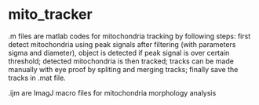 # mito_tracker
.m files are matlab codes for mitochondria tracking by following steps:
first detect mitochondria using peak signals after filtering (with parameters sigma and diameter), object is detected if peak signal is over certain threshold;
detected mitochondria is then tracked;
tracks can be made manually with eye proof by spliting and merging tracks;
finally save the tracks in .mat file. 


.ijm are ImagJ macro files for mitochondria morphology analysis
